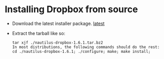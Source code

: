 # Installing Dropbox from source

- Download the latest installer package. [latest](https://linux.dropbox.com/packages/)
- Extract the tarball like so:

      tar xjf ./nautilus-dropbox-1.6.1.tar.bz2
      In most distributions, the following commands should do the rest:
      cd ./nautilus-dropbox-1.6.1; ./configure; make; make install;
